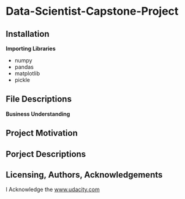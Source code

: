 # Data-Scientist-Capstone-Project
## Installation
**Importing Libraries**</br>
* numpy
* pandas
* matplotlib
* pickle
## File Descriptions 
**Business Understanding**</br>
## Project Motivation

## Porject Descriptions 


## Licensing, Authors, Acknowledgements
I Acknowledge the www.udacity.com 
